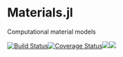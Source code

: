 # Materials.jl

Computational material models

[![Build Status](https://travis-ci.org/JuliaFEM/Materials.jl.svg?branch=master)](https://travis-ci.org/JuliaFEM/Materials.jl)[![Coverage Status](https://coveralls.io/repos/github/JuliaFEM/Materials.jl/badge.svg?branch=master)](https://coveralls.io/github/JuliaFEM/Materials.jl?branch=master)[![](https://img.shields.io/badge/docs-stable-blue.svg)](https://juliafem.github.io/Materials.jl/stable)[![](https://img.shields.io/badge/docs-latest-blue.svg)](https://juliafem.github.io/Materials.jl/latest)

